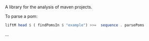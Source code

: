 A library for the analysis of maven projects.

To parse a pom:

```haskell
liftM head $ ( findPomsIn $ "example") >>=  sequence . parsePoms
```

...
